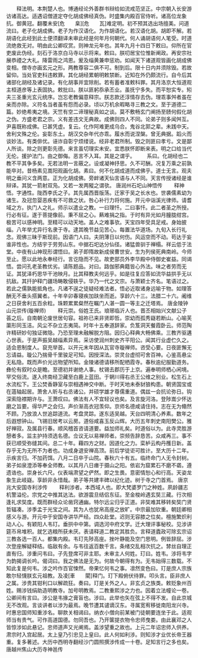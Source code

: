 <!-- { "loadSidebar": true } -->
　　释法明。本荆楚人也。博通经论外善群书辩给如流戒范坚正。中宗朝入长安游访诸高达。适遇诏僧道定夺化胡成佛经真伪。时盛集内殿百官侍听。诸高位龙象抗。御黄冠。翻覆未安[危　　臬][危　　瓦]难定明。初不预其选出场擅美。问道流曰。老子化胡成佛。老子为作汉语化。为作胡语化。若汉语化胡。胡即不解。若胡语化此经到此土便须翻译未审此经是何年月何朝代。何人诵胡语何人笔受。时道流绝救无对。明由此公卿叹赏。则神龙元年也。其年九月十四日下敕曰。仰所在官吏废此伪经。刻石于洛京白马寺以示将来。敕曰。朕叨居宝位惟新阐政。再安宗社展恭禋之大礼。降雷雨之鸿恩。爰及缁黄兼申惩劝。如闻天下诸道观皆画化胡成佛变相。僧寺亦画玄元之形。两教尊容二俱不可。制到后。限十日内并须除毁。若故留仰。当处官吏科违敕罪。其化胡经累朝明敕禁断。近知在外仍颇流行。自今后其诸部化胡经及诸记录。有化胡事并宜除削。若有蓄者准敕科罪。其月洛京大恒道观主桓道彦等上表固执。敕批曰。朕以匪躬忝承丕业。虽抚宁多失。而平恕实专。矧夫三圣重光玄元统序。岂忘老教偏意释宗。朕志款还淳情存去伪。理乖事舛者虽在亲而亦除。义符名当者虽有怨而必录。顷以万机余暇略寻三教之文。至于道德二篇。妙绝希夷之境。天竺有空二谛理秘真如之谈。莫不敷畅玄门阐扬至赜何假化胡之伪。方盛老君之宗。义有差违文无典故。成佛则四人不同。论弟子则多闻舛互。尹喜既称成佛。已甚凭虚。复云。化作阿难更成乌合。鬼谷北郭之辈。未践中天。舍利文殊之伦。妄彰东土。胡汉交杂年代亦乖。履水而说涅槃。曾无典据。蹈火而谈妙法。有类俳优。诬诈自彰宁烦缕说。经非老君所制。毁之则匪曰孝亏。文是鄙人所谈。除之则更彰先德。来言虽切理实未安。宜悉朕怀即断来表。明之口给当代无伦。援护法门。由之御侮。恶言不入耳。其是之谓乎。
　　系曰。化胡经也二教不平其争多矣。无若法明一言蔽之。设或凝神抒思。久不可酬。况复万乘之前孰能卒对。昔杨素见嵩阳观画化胡。素曰。何不化胡成道而成佛乎。道士无言。观夫明之垂问义含两意。正为化胡成佛。旁衅诸天仙言语与人不同。天言传授诸经是谁辩译。其犹一箭射双凫。又若一发两豵之谓欤。
唐润州石圯山神悟传
　　释神悟。字通性。陇西李氏之子。其先属西晋版荡。迁家于吴之长水也。世袭儒素幼为诸生。及冠忽婴恶疾有不可救之状。咎心补行力将何施。开元中诣溪光律师。请耆域之方。执门人之礼。师示以遣业之教。一曰理忏。二曰事忏。此二者圣之所授。行必有征。遂于菩提像前。秉不屈之心。爇难捐之指。于时有异光如月朣胧绀宫。极苦可以感神明。至精可以动天地。盖人之难事欤。天宝四年受具足戒。身始披缁。八年举尤异行名隶于寺。逮其晚节益见苦心。每置法华道场。九旬入长行礼念。观佛三昧于斯现前。因语门人曰。夫阴薄日以何伤。风运空而不动。苟达于妄谁非性也。方结宇于劳劳山东。中据石圯达分仙径。诸猛兽驯于禅榻。祥云低于法堂。中夜有山神现形谓悟曰。弟子即隋故新成侯曹世安。生为列侯死典南岭。今师至止。愿以此地永奉经行。言讫隐而不见。故吏部员外李华殿中侍御史崔益。同谒悟。尝问孔老圣教优劣。请陈题品。对曰。路伽邪典籍皆心外法。味之者劳而无证。其犹泽朽思华干池映月。比其释教夫何远乎。如是往复应答如流华益拱手无以抗敌。其扦护释门疆场畴敢侵轶乎。华乃一代之文宗。与萧颖士齐名。笔语过之。若此之儒孰能抵角也。凡诸不逞之徒疑经难法者。悟必近取诸身远喻于物。如理答酬无不垂头搭翼者。十年辛卯春寝疾加趺坐而逝。享龄六十三。法腊二十六。阇维之日获舍利五百余粒。珠颗累累粲然在瞩门人湛一圆一等主之迁塔焉。
唐金陵钟山元崇传(璇禅师)
　　释元崇。俗姓王氏。琅琊临沂人也。晋丕相始兴文献公子荟之后。自南朝沦废世居句容。祖祢已来非贤即哲。崇幼而孤秀嶷若断山。心喻芙蕖形同玉洁。风尘不杂立志夷简。时年十五奉道辞家。负笈洞天餐霞卧云。师范陶许精研妙句独证微隐。乃恐至理未融解脱方阻。因归心释典大畅佛乘。三教齐驱遘心世表。于是声振吴越缁素异焉。采访使润州刺史齐平阳公。闻其行业虚伫久之。适会恩制度人。裒充举首。以开元末年因从瓦官寺璇禅师。咨受心要。日夜匪懈无忘请益。璇公乃揣骨千里骏足可知。因授深法。崇灵台虚彻可舍百神。心鉴高悬尘无私隐。既而声价光远物望所知。金陵诸德请移所配栖霞寺。春秋逾纪服勤道务。彝伦有叙时众是瞻。至德初并谢绝人事。杖锡去郡历于上京。遍奉明师栖心闲境。罕交俗流。遂入终南经卫藏至白鹿上蓝田。于辋川得右丞王公维之别业。松生石上水流松下。王公焚香静室与崇相遇神交中断。于时天地未泰豺狼构患。朝贤国宝或在薖轴起居。萧舍人昕与右丞诸公。并硕学雄才尊儒重道。偶兹一会抗论弥日。钩深索隐襟期许与。王萧叹曰。佛法有人不宜轻议也矣。及言旋河洛。登陟嵩少怀达磨之旨要。得华严之会归。声价渐高衣冠羡仰。京师名德咸请住持。志在无为翛然不顾。乃放浪人世追踪道流。考盘灵踪。遂东适吴越。天台四明清心养素。数年之后遐想钟山。飞锡旧居考以云房。道俗咸喜玉反山辉。大历五年刺史南阳樊公。雅好禅寂。及属县行春。顺风稽首咨请道要。益加师礼矣。时道俗以为。此寺灵胜游憩者多。监主护持须选名德。佥议无以易禅师者。崇频告辞恳苦。众咸再三。事不获已顺受弥缝其间。总二十年。藉四方之财。因道化之力。栾栌云构丹雘日新。盖存乎无为无所不为者也。功成身退安禅高顶。前后学徒讵可胜计。至大历十二年。示疾言归。不加药饵。八月二日卒于山院。春秋六十有五。临终命门人无令封树。弟子如泉澄添等奉全师教。以其月八日瘗于摄山之阳。依岩为窟累石不磨不砻。遵遗诰也。崇身长六尺。仪表端肃望之俨然。即之生畏。意密情恕心和行高。天姿龙象生此岐嶷。享龄非永惜哉。弟子等共建丰碑以纪化迹。树于寺之门首焉。
唐京兆大安国寺利涉传
　　释利涉者。本西域人也。即大梵婆罗门之种姓。夙龄疆志机警溢伦。宗党之中推其达法。欲游震旦结侣东征。至金梭岭遇玄奘三藏。行次相逢礼求奘度。既而群经众论凿窍通幽。特尔远尘归乎正道。非奘难其移转矣奘门贤哲辐凑。涉季孟于光宝之间。其为人也犹帛高座之放旷。中宗最加钦重。朝廷卿相感义与游。开元中于安国寺讲华严经。四众赴堂。迟则无容膝之位矣。檀施繁炽利动人心。有颖阳人韦玎。垂拱中中第。调选河中府文学。迁大理评事秘校。见涉讲筵币帛堆积。就乞选粮所获未厌。表请释道二教定其胜负。言释道蠹政可除玄宗诏三教各选一百人。都集内殿。韦玎先陟高座。挫叶静能及空门思明。例皆辞屈。涉次登座解疑释结。临敌有余。与韦往返百数千言。条绪交乱相次抗之。棼丝自理正直有归。涉重问韦曰。子先登席可非主耶。未审主人何姓。玎曰。姓韦。涉将韦字为韵揭调长吟。偈词曰。我之佛法是无为。何故今朝得有为。无韦始得三数载。不知此复是何韦。涉之吟作百官悚然。帝果忆何韦之事。凛然变色曰。玎是庶人宗族敢尔轻懱朕玄元祖教。及凌[車　　閵]释门。玎下殿俯伏待罪。叩头言。臣非庶人之属。涉贵其钳利口以解疏狂。奏曰。玎是关外之人。非玄贞之族类。敕贬象州百姓。赐涉钱绢助造明教寺。加号明教焉。二教重熙涉之力也。因着立法幢论一卷。公卿间有言曰。涉公是韦掾之膏盲也。涉曰。此举也矢在弦上不得不发。自此京城无不改观。言谈讲者以涉为最焉。晚节遭其谴谪汉东。寻属宽宥移徙南阳龙兴寺。时惠忠国师知重涉名。聊款关相谒曰。纳衣小僧向前某被门徒朝要连坐于此。适观师当有贵气。可作高道国德。勿同吾也。乃开箧提衣物令忠师曳娄。由此襄邓之人皆惊涉如此悬记。忠师道声又光阐焉。盖涉望重之故也。上元二年诏忠师入供养。肃宗时入宫起居。太上皇乃引忠见上皇曰。此人何如利涉。则知涉才业优长帝王器重。复多著述。大历中西明寺翻经沙门圆照撰涉传成一十卷。足知言行之多也矣。
唐越州焦山大历寺神邕传
